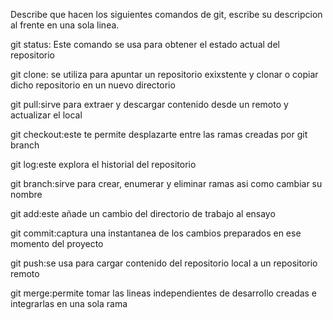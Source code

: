 Describe que hacen los siguientes comandos de git, escribe su descripcion al frente en una sola linea.

git status: Este comando se usa para obtener el estado actual del repositorio

git clone: se utiliza para apuntar un repositorio exixstente y clonar o copiar dicho repositorio en un nuevo directorio

git pull:sirve para extraer y descargar contenido desde un remoto y actualizar el local 

git checkout:este te permite desplazarte entre las ramas creadas por git branch 

git log:este explora el historial del repositorio

git branch:sirve para crear, enumerar y eliminar ramas asi como cambiar su nombre 

git add:este añade un cambio del directorio de trabajo al ensayo

git commit:captura una instantanea de los cambios preparados en ese momento del proyecto 

git push:se usa para cargar contenido del repositorio local a un repositorio remoto 

git merge:permite tomar las lineas independientes de desarrollo creadas e integrarlas en una sola rama 
